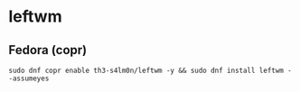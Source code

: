 # leftwm

## Fedora (copr)

```
sudo dnf copr enable th3-s4lm0n/leftwm -y && sudo dnf install leftwm --assumeyes
```
